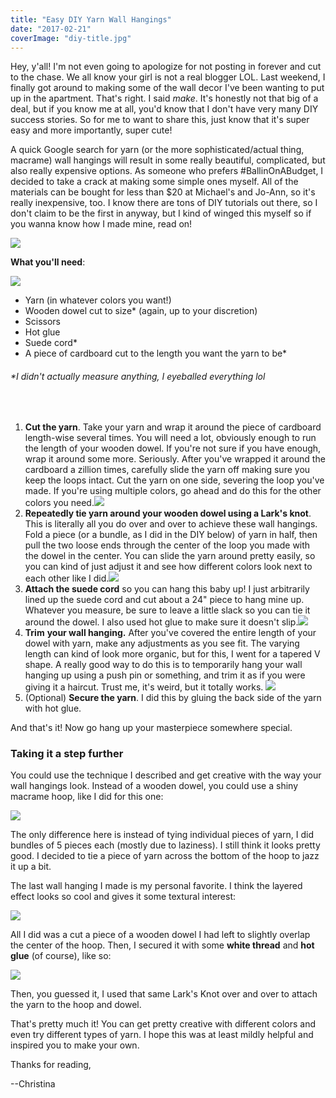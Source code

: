 ```yaml
---
title: "Easy DIY Yarn Wall Hangings"
date: "2017-02-21"
coverImage: "diy-title.jpg"
---
```


Hey, y'all! I'm not even going to apologize for not posting in forever and cut to the chase. We all know your girl is not a real blogger LOL. Last weekend, I finally got around to making some of the wall decor I've been wanting to put up in the apartment. That's right. I said _make_. It's honestly not that big of a deal, but if you know me at all, you'd know that I don't have very many DIY success stories. So for me to want to share this, just know that it's super easy and more importantly, super cute!

A quick Google search for yarn (or the more sophisticated/actual thing, macrame) wall hangings will result in some really beautiful, complicated, but also really expensive options. As someone who prefers #BallinOnABudget, I decided to take a crack at making some simple ones myself. All of the materials can be bought for less than $20 at Michael's and Jo-Ann, so it's really inexpensive, too. I know there are tons of DIY tutorials out there, so I don't claim to be the first in anyway, but I kind of winged this myself so if you wanna know how I made mine, read on!

![](images/IMG_7712-copy-722x1024.jpg)

**What you'll need**:

![](images/IMG_7691-1-1024x768.jpg)

- Yarn (in whatever colors you want!)
- Wooden dowel cut to size\* (again, up to your discretion)
- Scissors
- Hot glue
- Suede cord\*
- A piece of cardboard cut to the length you want the yarn to be\*

###### _\*I didn't actually measure anything, I eyeballed everything lol_

 

1. **Cut the yarn**. Take your yarn and wrap it around the piece of cardboard length-wise several times. You will need a lot, obviously enough to run the length of your wooden dowel. If you're not sure if you have enough, wrap it around some more. Seriously. After you've wrapped it around the cardboard a zillion times, carefully slide the yarn off making sure you keep the loops intact. Cut the yarn on one side, severing the loop you've made. If you're using multiple colors, go ahead and do this for the other colors you need.![](images/1.jpg)
2. **Repeatedly tie yarn around your wooden dowel using a Lark's knot**. This is literally all you do over and over to achieve these wall hangings. Fold a piece (or a bundle, as I did in the DIY below) of yarn in half, then pull the two loose ends through the center of the loop you made with the dowel in the center. You can slide the yarn around pretty easily, so you can kind of just adjust it and see how different colors look next to each other like I did.![](images/2-683x1024.jpg)
3. **Attach the suede cord** so you can hang this baby up! I just arbitrarily lined up the suede cord and cut about a 24" piece to hang mine up. Whatever you measure, be sure to leave a little slack so you can tie it around the dowel. I also used hot glue to make sure it doesn't slip.![](images/IMG_7709-2-768x1024.jpg)
4. **Trim** **your wall hanging.** After you've covered the entire length of your dowel with yarn, make any adjustments as you see fit. The varying length can kind of look more organic, but for this, I went for a tapered V shape. A really good way to do this is to temporarily hang your wall hanging up using a push pin or something, and trim it as if you were giving it a haircut. Trust me, it's weird, but it totally works. ![](images/IMG_7707-768x1024.jpg)
5. (Optional) **Secure the yarn**. I did this by gluing the back side of the yarn with hot glue.

And that's it! Now go hang up your masterpiece somewhere special.

### Taking it a step further

You could use the technique I described and get creative with the way your wall hangings look. Instead of a wooden dowel, you could use a shiny macrame hoop, like I did for this one:

![](images/IMG_7796-1-731x1024.jpg)

The only difference here is instead of tying individual pieces of yarn, I did bundles of 5 pieces each (mostly due to laziness). I still think it looks pretty good. I decided to tie a piece of yarn across the bottom of the hoop to jazz it up a bit.

The last wall hanging I made is my personal favorite. I think the layered effect looks so cool and gives it some textural interest:

![](images/IMG_7797-768x1024.jpg)

All I did was a cut a piece of a wooden dowel I had left to slightly overlap the center of the hoop. Then, I secured it with some **white thread** and **hot glue** (of course), like so:

![](images/3-4.jpg)

Then, you guessed it, I used that same Lark's Knot over and over to attach the yarn to the hoop and dowel.

That's pretty much it! You can get pretty creative with different colors and even try different types of yarn. I hope this was at least mildly helpful and inspired you to make your own.

Thanks for reading,

\--Christina

